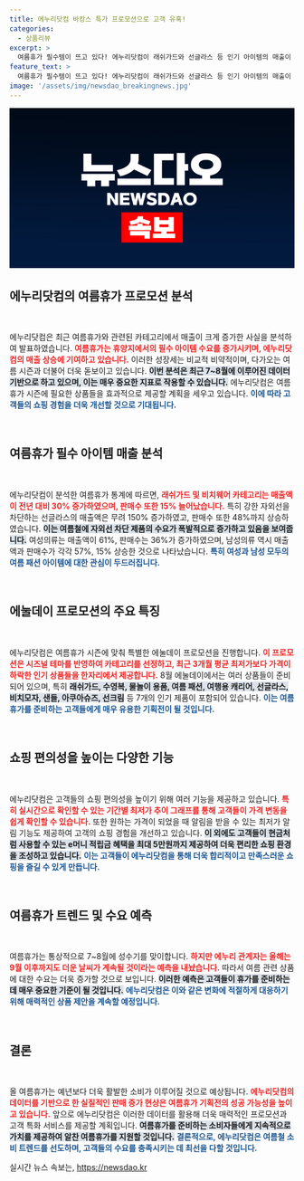 ```yaml
---
title: 에누리닷컴 바캉스 특가 프로모션으로 고객 유혹!
categories:
  - 상품리뷰
excerpt: >
  여름휴가 필수템이 뜨고 있다! 에누리닷컴이 래쉬가드와 선글라스 등 인기 아이템의 매출이 급증하며, 8월 에눌데이 프로모션을 통해 파격 할인 혜택을 제공한다. 여름휴가를 완벽히 준비할 절호의 기회, 놓치지 마세요!
feature_text: >
  여름휴가 필수템이 뜨고 있다! 에누리닷컴이 래쉬가드와 선글라스 등 인기 아이템의 매출이 급증하며, 8월 에눌데이 프로모션을 통해 파격 할인 혜택을 제공한다. 여름휴가를 완벽히 준비할 절호의 기회, 놓치지 마세요!
image: '/assets/img/newsdao_breakingnews.jpg'
---
```


<p><img src="/assets/img/newsdao_breakingnews.jpg" alt="pcversion 속보" /></p>

<h2 data-ke-size="size26">에누리닷컴의 여름휴가 프로모션 분석</h2>

<p data-ke-size="size16">&nbsp;</p>

<p>에누리닷컴은 최근 여름휴가와 관련된 카테고리에서 매출이 크게 증가한 사실을 분석하여 발표하였습니다. <b><span style="color: #ee2323;">여름휴가는 휴양지에서의 필수 아이템 수요를 증가시키며, 에누리닷컴의 매출 상승에 기여하고 있습니다.</span></b> 이러한 성장세는 비교적 비약적이며, 다가오는 여름 시즌과 더불어 더욱 돋보이고 있습니다. <b><span style="background-color: #21538527;">이번 분석은 최근 7~8월에 이루어진 데이터 기반으로 하고 있으며, 이는 매우 중요한 지표로 작용할 수 있습니다.</span></b> 에누리닷컴은 여름휴가 시즌에 필요한 상품들을 효과적으로 제공할 계획을 세우고 있습니다. <b><span style="color: #1a5490;">이에 따라 고객들의 쇼핑 경험을 더욱 개선할 것으로 기대됩니다.</span></b> </p>

<p data-ke-size="size16">&nbsp;</p>

<h2 data-ke-size="size26">여름휴가 필수 아이템 매출 분석</h2>

<p data-ke-size="size16">&nbsp;</p>

<p>에누리닷컴이 분석한 여름휴가 통계에 따르면, <b><span style="color: #ee2323;">래쉬가드 및 비치웨어 카테고리는 매출액이 전년 대비 30% 증가하였으며, 판매수 또한 15% 늘어났습니다.</span></b> 특히 강한 자외선을 차단하는 선글라스의 매출액은 무려 150% 증가하였고, 판매수 또한 48%까지 상승하였습니다. <b><span style="background-color: #21538527;">이는 여름철에 자외선 차단 제품의 수요가 폭발적으로 증가하고 있음을 보여줍니다.</span></b> 여성의류는 매출액이 61%, 판매수는 36%가 증가하였으며, 남성의류 역시 매출액과 판매수가 각각 57%, 15% 상승한 것으로 나타났습니다. <b><span style="color: #1a5490;">특히 여성과 남성 모두의 여름 패션 아이템에 대한 관심이 두드러집니다.</span></b></p>

<p data-ke-size="size16">&nbsp;</p>

<h2 data-ke-size="size26">에눌데이 프로모션의 주요 특징</h2>

<p data-ke-size="size16">&nbsp;</p>

<p>에누리닷컴은 여름휴가 시즌에 맞춰 특별한 에눌데이 프로모션을 진행합니다. <b><span style="color: #ee2323;">이 프로모션은 시즈널 테마를 반영하여 카테고리를 선정하고, 최근 3개월 평균 최저가보다 가격이 하락한 인기 상품들을 한자리에서 제공합니다.</span></b> 8월 에눌데이에서는 여러 상품들이 준비되어 있으며, 특히 <b><span style="background-color: #21538527;">래쉬가드, 수영복, 물놀이 용품, 여름 패션, 여행용 캐리어, 선글라스, 비치모자, 샌들, 아쿠아슈즈, 선크림</span></b> 등 7개의 인기 제품이 포함되어 있습니다. <b><span style="color: #1a5490;">이는 여름휴가를 준비하는 고객들에게 매우 유용한 기획전이 될 것입니다.</span></b></p>

<p data-ke-size="size16">&nbsp;</p>

<h2 data-ke-size="size26">쇼핑 편의성을 높이는 다양한 기능</h2>

<p data-ke-size="size16">&nbsp;</p>

<p>에누리닷컴은 고객들의 쇼핑 편의성을 높이기 위해 여러 기능을 제공하고 있습니다. <b><span style="color: #ee2323;">특히 실시간으로 확인할 수 있는 기간별 최저가 추이 그래프를 통해 고객들이 가격 변동을 쉽게 확인할 수 있습니다.</span></b> 또한 원하는 가격이 되었을 때 알림을 받을 수 있는 최저가 알림 기능도 제공하여 고객의 쇼핑 경험을 개선하고 있습니다. <b><span style="background-color: #21538527;">이 외에도 고객들이 현금처럼 사용할 수 있는 e머니 적립금 혜택을 최대 5만원까지 제공하여 더욱 편리한 쇼핑 환경을 조성하고 있습니다.</span></b> <b><span style="color: #1a5490;">이는 고객들이 에누리닷컴을 통해 더욱 합리적이고 만족스러운 쇼핑을 즐길 수 있게 만듭니다.</span></b></p>

<p data-ke-size="size16">&nbsp;</p>

<h2 data-ke-size="size26">여름휴가 트렌드 및 수요 예측</h2>

<p data-ke-size="size16">&nbsp;</p>

<p>여름휴가는 통상적으로 7~8월에 성수기를 맞이합니다. <b><span style="color: #ee2323;">하지만 에누리 관계자는 올해는 9월 이후까지도 더운 날씨가 계속될 것이라는 예측을 내놨습니다.</span></b> 따라서 여름 관련 상품에 대한 수요는 더욱 증가할 것으로 보입니다. <b><span style="background-color: #21538527;">이러한 예측은 고객들이 휴가를 준비하는 데 매우 중요한 기준이 될 것입니다.</span></b> <b><span style="color: #1a5490;">에누리닷컴은 이와 같은 변화에 적절하게 대응하기 위해 매력적인 상품 제안을 계속할 예정입니다.</span></b></p>

<p data-ke-size="size16">&nbsp;</p>

<h2 data-ke-size="size26">결론</h2>

<p data-ke-size="size16">&nbsp;</p>

<p>올 여름휴가는 예년보다 더욱 활발한 소비가 이루어질 것으로 예상됩니다. <b><span style="color: #ee2323;">에누리닷컴의 데이터를 기반으로 한 실질적인 판매 증가 현상은 여름휴가 기획전의 성공 가능성을 높이고 있습니다.</span></b> 앞으로 에누리닷컴은 이러한 데이터를 활용해 더욱 매력적인 프로모션과 고객 특화 서비스를 제공할 계획입니다. <b><span style="background-color: #21538527;">여름휴가를 준비하는 소비자들에게 지속적으로 가치를 제공하여 알찬 여름휴가를 지원할 것입니다.</span></b> <b><span style="color: #1a5490;">결론적으로, 에누리닷컴은 여름철 소비 트렌드를 선도하며, 고객들의 수요를 충족시키는 데 최선을 다할 것입니다.</span></b></p>
실시간 뉴스 속보는, <a href="https://newsdao.kr" rel="dofollow">https://newsdao.kr</a>


